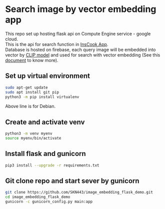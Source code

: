 # Search image by vector embedding app
This repo set up hosting flask api on Compute Engine service - google cloud. \
This is the api for search function in [InsCook App](https://github.com/Chirox03/InsCook). \
Database is hosted on firebase, each query image will be embedded into vector by [CLIP model](https://github.com/openai/CLIP/tree/main) and used for search with vector embedding (See this [document](https://firebase.google.com/docs/firestore/vector-search) to know more).

## Set up virtual environment
```bash
sudo apt-get update
sudo apt install git pip
python3 -m pip install virtualenv
```
Above line is for Debian.

## Create and activate venv
```bash
python3 -m venv myenv
source myenv/bin/activate
```

## Install flask and gunicorn
```bash
pip3 install --upgrade -r requirements.txt
```

## Git clone repo and start sever by gunicorn
```bash
git clone https://github.com/SKN443/image_embedding_flask_demo.git
cd image_embedding_flask_demo
gunicorn -c gunicorn_config.py main:app
```
